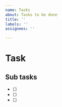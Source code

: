 ```yaml
---
name: Tasks
about: Tasks to be done
title: ''
labels: ''
assignees: ''

---
```


# Task 


## Sub tasks 
- [ ] 
- [ ]
- [ ]
